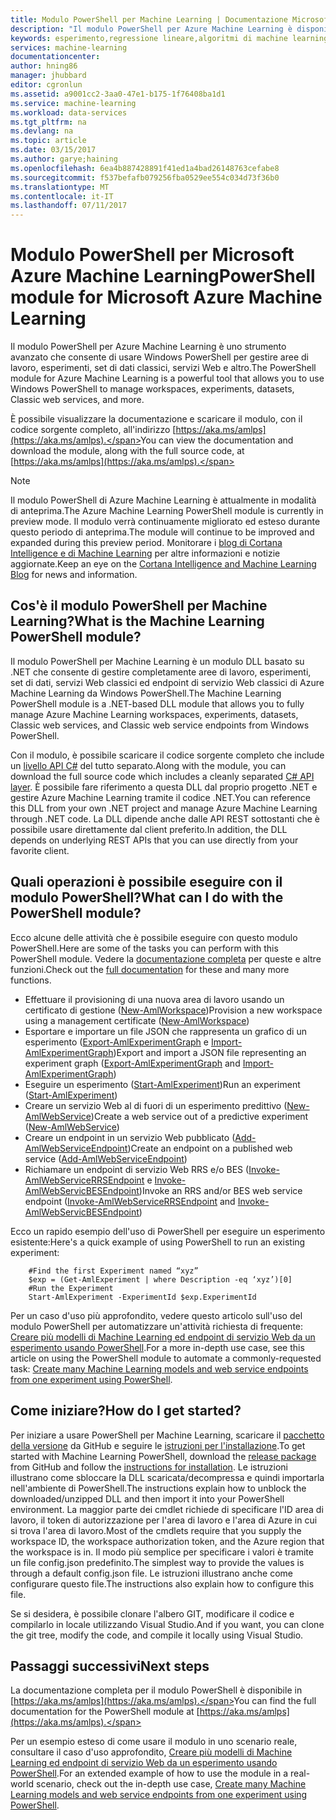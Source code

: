 ```yaml
---
title: Modulo PowerShell per Machine Learning | Documentazione Microsoft
description: "Il modulo PowerShell per Azure Machine Learning è disponibile in modalità di anteprima pubblica. Usare PowerShell per creare e gestire aree di lavoro, esperimenti, servizi Web e altro ancora."
keywords: esperimento,regressione lineare,algoritmi di machine learning,esercitazione su machine learning,tecniche di modellazione predittiva,esperimento di analisi scientifica dei dati
services: machine-learning
documentationcenter: 
author: hning86
manager: jhubbard
editor: cgronlun
ms.assetid: a9001cc2-3aa0-47e1-b175-1f76408ba1d1
ms.service: machine-learning
ms.workload: data-services
ms.tgt_pltfrm: na
ms.devlang: na
ms.topic: article
ms.date: 03/15/2017
ms.author: garye;haining
ms.openlocfilehash: 6ea4b887428891f41ed1a4bad26148763cefabe8
ms.sourcegitcommit: f537befafb079256fba0529ee554c034d73f36b0
ms.translationtype: MT
ms.contentlocale: it-IT
ms.lasthandoff: 07/11/2017
---
```

# <a name="powershell-module-for-microsoft-azure-machine-learning"></a><span data-ttu-id="4fec1-105">Modulo PowerShell per Microsoft Azure Machine Learning</span><span class="sxs-lookup"><span data-stu-id="4fec1-105">PowerShell module for Microsoft Azure Machine Learning</span></span>
<span data-ttu-id="4fec1-106">Il modulo PowerShell per Azure Machine Learning è uno strumento avanzato che consente di usare Windows PowerShell per gestire aree di lavoro, esperimenti, set di dati classici, servizi Web e altro.</span><span class="sxs-lookup"><span data-stu-id="4fec1-106">The PowerShell module for Azure Machine Learning is a powerful tool that allows you to use Windows PowerShell to manage workspaces, experiments, datasets, Classic web services, and more.</span></span>

<span data-ttu-id="4fec1-107">È possibile visualizzare la documentazione e scaricare il modulo, con il codice sorgente completo, all'indirizzo [https://aka.ms/amlps](https://aka.ms/amlps).</span><span class="sxs-lookup"><span data-stu-id="4fec1-107">You can view the documentation and download the module, along with the full source code, at [https://aka.ms/amlps](https://aka.ms/amlps).</span></span> 

> [!NOTE]
> <span data-ttu-id="4fec1-108">Il modulo PowerShell di Azure Machine Learning è attualmente in modalità di anteprima.</span><span class="sxs-lookup"><span data-stu-id="4fec1-108">The Azure Machine Learning PowerShell module is currently in preview mode.</span></span> <span data-ttu-id="4fec1-109">Il modulo verrà continuamente migliorato ed esteso durante questo periodo di anteprima.</span><span class="sxs-lookup"><span data-stu-id="4fec1-109">The module will continue to be improved and expanded during this preview period.</span></span> <span data-ttu-id="4fec1-110">Monitorare i [blog di Cortana Intelligence e di Machine Learning](https://blogs.technet.microsoft.com/machinelearning/) per altre informazioni e notizie aggiornate.</span><span class="sxs-lookup"><span data-stu-id="4fec1-110">Keep an eye on the [Cortana Intelligence and Machine Learning Blog](https://blogs.technet.microsoft.com/machinelearning/) for news and information.</span></span>

## <a name="what-is-the-machine-learning-powershell-module"></a><span data-ttu-id="4fec1-111">Cos'è il modulo PowerShell per Machine Learning?</span><span class="sxs-lookup"><span data-stu-id="4fec1-111">What is the Machine Learning PowerShell module?</span></span>
<span data-ttu-id="4fec1-112">Il modulo PowerShell per Machine Learning è un modulo DLL basato su .NET che consente di gestire completamente aree di lavoro, esperimenti, set di dati, servizi Web classici ed endpoint di servizio Web classici di Azure Machine Learning da Windows PowerShell.</span><span class="sxs-lookup"><span data-stu-id="4fec1-112">The Machine Learning PowerShell module is a .NET-based DLL module that allows you to fully manage Azure Machine Learning workspaces, experiments, datasets, Classic web services, and Classic web service endpoints from Windows PowerShell.</span></span> 

<span data-ttu-id="4fec1-113">Con il modulo, è possibile scaricare il codice sorgente completo che include un [livello API C#](https://github.com/hning86/azuremlps/blob/master/code/AzureMLSDK.cs) del tutto separato.</span><span class="sxs-lookup"><span data-stu-id="4fec1-113">Along with the module, you can download the full source code which includes a cleanly separated [C# API layer](https://github.com/hning86/azuremlps/blob/master/code/AzureMLSDK.cs).</span></span> <span data-ttu-id="4fec1-114">È possibile fare riferimento a questa DLL dal proprio progetto .NET e gestire Azure Machine Learning tramite il codice .NET.</span><span class="sxs-lookup"><span data-stu-id="4fec1-114">You can reference this DLL from your own .NET project and manage Azure Machine Learning through .NET code.</span></span> <span data-ttu-id="4fec1-115">La DLL dipende anche dalle API REST sottostanti che è possibile usare direttamente dal client preferito.</span><span class="sxs-lookup"><span data-stu-id="4fec1-115">In addition, the DLL depends on underlying REST APIs that you can use directly from your favorite client.</span></span>

## <a name="what-can-i-do-with-the-powershell-module"></a><span data-ttu-id="4fec1-116">Quali operazioni è possibile eseguire con il modulo PowerShell?</span><span class="sxs-lookup"><span data-stu-id="4fec1-116">What can I do with the PowerShell module?</span></span>
<span data-ttu-id="4fec1-117">Ecco alcune delle attività che è possibile eseguire con questo modulo PowerShell.</span><span class="sxs-lookup"><span data-stu-id="4fec1-117">Here are some of the tasks you can perform with this PowerShell module.</span></span> <span data-ttu-id="4fec1-118">Vedere la [documentazione completa](https://aka.ms/amlps) per queste e altre funzioni.</span><span class="sxs-lookup"><span data-stu-id="4fec1-118">Check out the [full documentation](https://aka.ms/amlps) for these and many more functions.</span></span>

* <span data-ttu-id="4fec1-119">Effettuare il provisioning di una nuova area di lavoro usando un certificato di gestione ([New-AmlWorkspace](https://github.com/hning86/azuremlps#new-amlworkspace))</span><span class="sxs-lookup"><span data-stu-id="4fec1-119">Provision a new workspace using a management certificate ([New-AmlWorkspace](https://github.com/hning86/azuremlps#new-amlworkspace))</span></span>
* <span data-ttu-id="4fec1-120">Esportare e importare un file JSON che rappresenta un grafico di un esperimento ([Export-AmlExperimentGraph](https://github.com/hning86/azuremlps#export-amlexperimentgraph) e [Import-AmlExperimentGraph](https://github.com/hning86/azuremlps#import-amlexperimentgraph))</span><span class="sxs-lookup"><span data-stu-id="4fec1-120">Export and import a JSON file representing an experiment graph ([Export-AmlExperimentGraph](https://github.com/hning86/azuremlps#export-amlexperimentgraph) and [Import-AmlExperimentGraph](https://github.com/hning86/azuremlps#import-amlexperimentgraph))</span></span>
* <span data-ttu-id="4fec1-121">Eseguire un esperimento ([Start-AmlExperiment](https://github.com/hning86/azuremlps#start-amlexperiment))</span><span class="sxs-lookup"><span data-stu-id="4fec1-121">Run an experiment ([Start-AmlExperiment](https://github.com/hning86/azuremlps#start-amlexperiment))</span></span>
* <span data-ttu-id="4fec1-122">Creare un servizio Web al di fuori di un esperimento predittivo ([New-AmlWebService](https://github.com/hning86/azuremlps#new-amlwebservice))</span><span class="sxs-lookup"><span data-stu-id="4fec1-122">Create a web service out of a predictive experiment ([New-AmlWebService](https://github.com/hning86/azuremlps#new-amlwebservice))</span></span>
* <span data-ttu-id="4fec1-123">Creare un endpoint in un servizio Web pubblicato ([Add-AmlWebServiceEndpoint](https://github.com/hning86/azuremlps#add-amlwebserviceendpoint))</span><span class="sxs-lookup"><span data-stu-id="4fec1-123">Create an endpoint on a published web service ([Add-AmlWebServiceEndpoint](https://github.com/hning86/azuremlps#add-amlwebserviceendpoint))</span></span>
* <span data-ttu-id="4fec1-124">Richiamare un endpoint di servizio Web RRS e/o BES ([Invoke-AmlWebServiceRRSEndpoint](https://github.com/hning86/azuremlps#invoke-amlwebservicerrsendpoint) e [Invoke-AmlWebServicBESEndpoint](https://github.com/hning86/azuremlps#invoke-amlwebservicebesendpoint))</span><span class="sxs-lookup"><span data-stu-id="4fec1-124">Invoke an RRS and/or BES web service endpoint ([Invoke-AmlWebServiceRRSEndpoint](https://github.com/hning86/azuremlps#invoke-amlwebservicerrsendpoint) and [Invoke-AmlWebServicBESEndpoint](https://github.com/hning86/azuremlps#invoke-amlwebservicebesendpoint))</span></span>

<span data-ttu-id="4fec1-125">Ecco un rapido esempio dell'uso di PowerShell per eseguire un esperimento esistente:</span><span class="sxs-lookup"><span data-stu-id="4fec1-125">Here's a quick example of using PowerShell to run an existing experiment:</span></span>

        #Find the first Experiment named “xyz”
        $exp = (Get-AmlExperiment | where Description -eq ‘xyz’)[0]
        #Run the Experiment
        Start-AmlExperiment -ExperimentId $exp.ExperimentId 

<span data-ttu-id="4fec1-126">Per un caso d'uso più approfondito, vedere questo articolo sull'uso del modulo PowerShell per automatizzare un'attività richiesta di frequente: [Creare più modelli di Machine Learning ed endpoint di servizio Web da un esperimento usando PowerShell](machine-learning-create-models-and-endpoints-with-powershell.md).</span><span class="sxs-lookup"><span data-stu-id="4fec1-126">For a more in-depth use case, see this article on using the PowerShell module to automate a commonly-requested task: [Create many Machine Learning models and web service endpoints from one experiment using PowerShell](machine-learning-create-models-and-endpoints-with-powershell.md).</span></span>

## <a name="how-do-i-get-started"></a><span data-ttu-id="4fec1-127">Come iniziare?</span><span class="sxs-lookup"><span data-stu-id="4fec1-127">How do I get started?</span></span>
<span data-ttu-id="4fec1-128">Per iniziare a usare PowerShell per Machine Learning, scaricare il [pacchetto della versione](https://github.com/hning86/azuremlps/releases) da GitHub e seguire le [istruzioni per l'installazione](https://github.com/hning86/azuremlps/blob/master/README.md).</span><span class="sxs-lookup"><span data-stu-id="4fec1-128">To get started with Machine Learning PowerShell, download the [release package](https://github.com/hning86/azuremlps/releases) from GitHub and follow the [instructions for installation](https://github.com/hning86/azuremlps/blob/master/README.md).</span></span> <span data-ttu-id="4fec1-129">Le istruzioni illustrano come sbloccare la DLL scaricata/decompressa e quindi importarla nell'ambiente di PowerShell.</span><span class="sxs-lookup"><span data-stu-id="4fec1-129">The instructions explain how to unblock the downloaded/unzipped DLL and then import it into your PowerShell environment.</span></span> <span data-ttu-id="4fec1-130">La maggior parte dei cmdlet richiede di specificare l'ID area di lavoro, il token di autorizzazione per l'area di lavoro e l'area di Azure in cui si trova l'area di lavoro.</span><span class="sxs-lookup"><span data-stu-id="4fec1-130">Most of the cmdlets require that you supply the workspace ID, the workspace authorization token, and the Azure region that the workspace is in.</span></span> <span data-ttu-id="4fec1-131">Il modo più semplice per specificare i valori è tramite un file config.json predefinito.</span><span class="sxs-lookup"><span data-stu-id="4fec1-131">The simplest way to provide the values is through a default config.json file.</span></span> <span data-ttu-id="4fec1-132">Le istruzioni illustrano anche come configurare questo file.</span><span class="sxs-lookup"><span data-stu-id="4fec1-132">The instructions also explain how to configure this file.</span></span> 

<span data-ttu-id="4fec1-133">Se si desidera, è possibile clonare l'albero GIT, modificare il codice e compilarlo in locale utilizzando Visual Studio.</span><span class="sxs-lookup"><span data-stu-id="4fec1-133">And if you want, you can clone the git tree, modify the code, and compile it locally using Visual Studio.</span></span>

## <a name="next-steps"></a><span data-ttu-id="4fec1-134">Passaggi successivi</span><span class="sxs-lookup"><span data-stu-id="4fec1-134">Next steps</span></span>
<span data-ttu-id="4fec1-135">La documentazione completa per il modulo PowerShell è disponibile in [https://aka.ms/amlps](https://aka.ms/amlps).</span><span class="sxs-lookup"><span data-stu-id="4fec1-135">You can find the full documentation for the PowerShell module at [https://aka.ms/amlps](https://aka.ms/amlps).</span></span> 

<span data-ttu-id="4fec1-136">Per un esempio esteso di come usare il modulo in uno scenario reale, consultare il caso d'uso approfondito, [Creare più modelli di Machine Learning ed endpoint di servizio Web da un esperimento usando PowerShell](machine-learning-create-models-and-endpoints-with-powershell.md).</span><span class="sxs-lookup"><span data-stu-id="4fec1-136">For an extended example of how to use the module in a real-world scenario, check out the in-depth use case, [Create many Machine Learning models and web service endpoints from one experiment using PowerShell](machine-learning-create-models-and-endpoints-with-powershell.md).</span></span>
